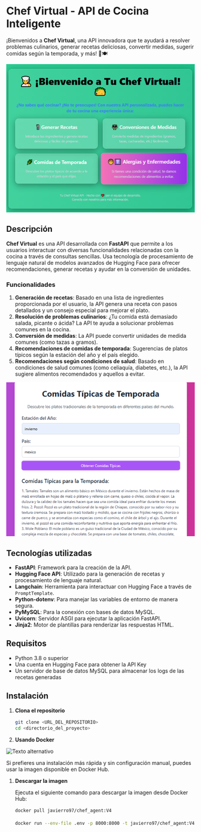 # Chef Virtual - API de Cocina Inteligente

¡Bienvenidos a **Chef Virtual**, una API innovadora que te ayudará a resolver problemas culinarios, generar recetas deliciosas, convertir medidas, sugerir comidas según la temporada, y más! 🌟🍽️

![Texto alternativo](Extra/Frontend.png)


## Descripción

**Chef Virtual** es una API desarrollada con **FastAPI** que permite a los usuarios interactuar con diversas funcionalidades relacionadas con la cocina a través de consultas sencillas. Usa tecnología de procesamiento de lenguaje natural de modelos avanzados de Hugging Face para ofrecer recomendaciones, generar recetas y ayudar en la conversión de unidades. 

### Funcionalidades

1. **Generación de recetas**: Basado en una lista de ingredientes proporcionada por el usuario, la API genera una receta con pasos detallados y un consejo especial para mejorar el plato.
2. **Resolución de problemas culinarios**: ¿Tu comida está demasiado salada, picante o ácida? La API te ayuda a solucionar problemas comunes en la cocina.
3. **Conversión de medidas**: La API puede convertir unidades de medida comunes (como tazas a gramos).
4. **Recomendaciones de comidas de temporada**: Sugerencias de platos típicos según la estación del año y el país elegido.
5. **Recomendaciones según condiciones de salud**: Basado en condiciones de salud comunes (como celiaquía, diabetes, etc.), la API sugiere alimentos recomendados y aquellos a evitar.

![Texto alternativo](Extra/Frontend_2.png)

## Tecnologías utilizadas

- **FastAPI**: Framework para la creación de la API.
- **Hugging Face API**: Utilizado para la generación de recetas y procesamiento de lenguaje natural.
- **Langchain**: Herramienta para interactuar con Hugging Face a través de `PromptTemplate`.
- **Python-dotenv**: Para manejar las variables de entorno de manera segura.
- **PyMySQL**: Para la conexión con bases de datos MySQL.
- **Uvicorn**: Servidor ASGI para ejecutar la aplicación FastAPI.
- **Jinja2**: Motor de plantillas para renderizar las respuestas HTML.

## Requisitos

- Python 3.8 o superior
- Una cuenta en Hugging Face para obtener la API Key
- Un servidor de base de datos MySQL para almacenar los logs de las recetas generadas

## Instalación

1. **Clona el repositorio**

   ```bash
   git clone <URL_DEL_REPOSITORIO>
   cd <directorio_del_proyecto>


2. **Usando Docker**

![Texto alternativo](Extra/docker.png)

Si prefieres una instalación más rápida y sin configuración manual, puedes usar la imagen disponible en Docker Hub.

1. **Descargar la imagen**

   Ejecuta el siguiente comando para descargar la imagen desde Docker Hub:

   ```bash
   docker pull javierro97/chef_agent:V4

   docker run --env-file .env -p 8000:8000 -t javierro97/chef_agent:V4

